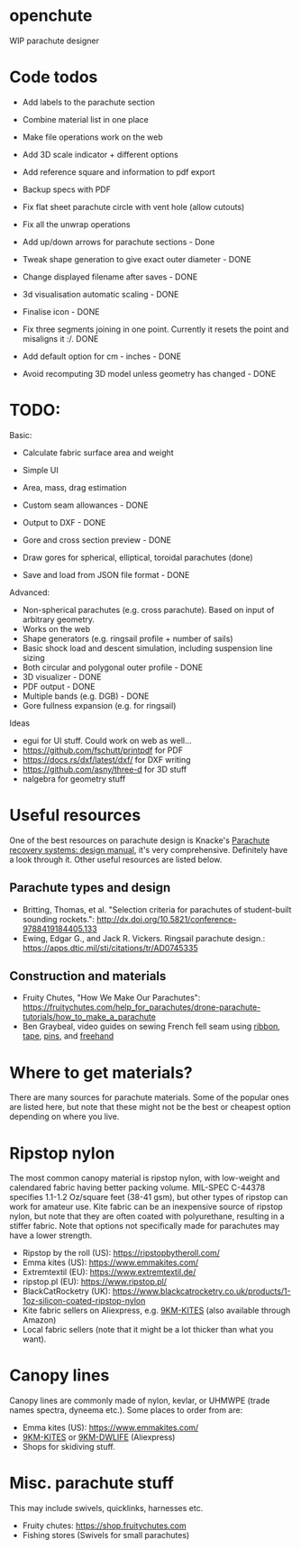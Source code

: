 # openchute
WIP parachute designer

# Code todos
* Add labels to the parachute section
* Combine material list in one place
* Make file operations work on the web
* Add 3D scale indicator + different options
* Add reference square and information to pdf export
* Backup specs with PDF
* Fix flat sheet parachute circle with vent hole (allow cutouts)
* Fix all the unwrap operations

* Add up/down arrows for parachute sections - Done
* Tweak shape generation to give exact outer diameter - DONE
* Change displayed filename after saves - DONE
* 3d visualisation automatic scaling - DONE
* Finalise icon - DONE
* Fix three segments joining in one point. Currently it resets the point and misaligns it :/. DONE
* Add default option for cm - inches - DONE
* Avoid recomputing 3D model unless geometry has changed - DONE


# TODO:

Basic:

* Calculate fabric surface area and weight

* Simple UI
* Area, mass, drag estimation
* Custom seam allowances - DONE
* Output to DXF - DONE
* Gore and cross section preview - DONE
* Draw gores for spherical, elliptical, toroidal parachutes (done)
* Save and load from JSON file format - DONE


Advanced:
* Non-spherical parachutes (e.g. cross parachute). Based on input of arbitrary geometry.
* Works on the web
* Shape generators (e.g. ringsail profile + number of sails)
* Basic shock load and descent simulation, including suspension line sizing
* Both circular and polygonal outer profile - DONE
* 3D visualizer - DONE
* PDF output - DONE
* Multiple bands (e.g. DGB) - DONE
* Gore fullness expansion (e.g. for ringsail)

Ideas

* egui for UI stuff. Could work on web as well...
* https://github.com/fschutt/printpdf for PDF
* https://docs.rs/dxf/latest/dxf/ for DXF writing
* https://github.com/asny/three-d for 3D stuff
* nalgebra for geometry stuff

# Useful resources
One of the best resources on parachute design is Knacke's [Parachute recovery systems: design manual](https://apps.dtic.mil/sti/pdfs/ADA247666.pdf), it's very comprehensive. Definitely have a look through it.
Other useful resources are listed below.

## Parachute types and design

* Britting, Thomas, et al. "Selection criteria for parachutes of student-built sounding rockets.": http://dx.doi.org/10.5821/conference-9788419184405.133
* Ewing, Edgar G., and Jack R. Vickers. Ringsail parachute design.: https://apps.dtic.mil/sti/citations/tr/AD0745335

## Construction and materials

* Fruity Chutes, "How We Make Our Parachutes": https://fruitychutes.com/help_for_parachutes/drone-parachute-tutorials/how_to_make_a_parachute
* Ben Graybeal, video guides on sewing French fell seam using [ribbon](https://www.youtube.com/watch?v=lRLMDuKfX6I), [tape](https://www.youtube.com/watch?v=hL8AnuxcckM), [pins](https://www.youtube.com/watch?v=iMDFjFHH3Q4), and [freehand](https://www.youtube.com/watch?v=cat63OAIbfA)


# Where to get materials?
There are many sources for parachute materials. Some of the popular ones are listed here, but note that these might not be the best or cheapest option depending on where you live. 

# Ripstop nylon
The most common canopy material is ripstop nylon, with low-weight and calendared fabric having better packing volume. MIL-SPEC C-44378 specifies 1.1-1.2 Oz/square feet (38-41 gsm), but other types of ripstop can work for amateur use. Kite fabric can be an inexpensive source of ripstop nylon, but note that they are often coated with polyurethane, resulting in a stiffer fabric. Note that options not specifically made for parachutes may have a lower strength.

* Ripstop by the roll (US): https://ripstopbytheroll.com/
* Emma kites (US): https://www.emmakites.com/
* Extremtextil (EU): https://www.extremtextil.de/
* ripstop.pl (EU): https://www.ripstop.pl/
* BlackCatRocketry (UK): https://www.blackcatrocketry.co.uk/products/1-1oz-silicon-coated-ripstop-nylon
* Kite fabric sellers on Aliexpress, e.g. [9KM-KITES](https://aliexpress.com/store/5584306) (also available through Amazon)
* Local fabric sellers (note that it might be a lot thicker than what you want).

# Canopy lines
Canopy lines are commonly made of nylon, kevlar, or UHMWPE (trade names spectra, dyneema etc.). Some places to order from are:

* Emma kites (US): https://www.emmakites.com/
* [9KM-KITES](https://aliexpress.com/store/5584306) or [9KM-DWLIFE](https://aliexpress.com/store/4670014) (Aliexpress) 
* Shops for skidiving stuff.

# Misc. parachute stuff
This may include swivels, quicklinks, harnesses etc.

* Fruity chutes: https://shop.fruitychutes.com
* Fishing stores (Swivels for small parachutes)